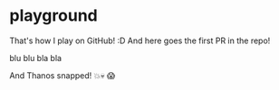 # playground
That's how I play on GitHub! :D
And here goes the first PR in the repo!

blu blu bla bla

And Thanos snapped! :boom::skull: :scream:
